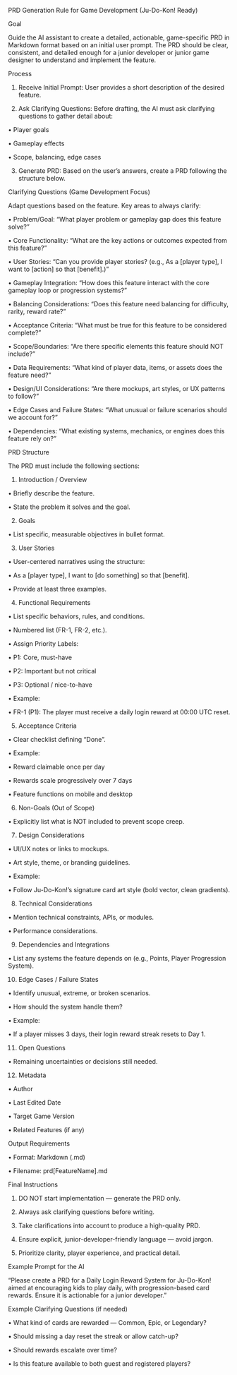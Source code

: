 PRD Generation Rule for Game Development (Ju-Do-Kon! Ready)

Goal

Guide the AI assistant to create a detailed, actionable, game-specific PRD in Markdown format based on an initial user prompt. The PRD should be clear, consistent, and detailed enough for a junior developer or junior game designer to understand and implement the feature.

Process

1. Receive Initial Prompt: User provides a short description of the desired feature.

2. Ask Clarifying Questions: Before drafting, the AI must ask clarifying questions to gather detail about:

• Player goals

• Gameplay effects

• Scope, balancing, edge cases

3. Generate PRD: Based on the user’s answers, create a PRD following the structure below.

Clarifying Questions (Game Development Focus)

Adapt questions based on the feature. Key areas to always clarify:

• Problem/Goal: “What player problem or gameplay gap does this feature solve?”

• Core Functionality: “What are the key actions or outcomes expected from this feature?”

• User Stories: “Can you provide player stories? (e.g., As a [player type], I want to [action] so that [benefit].)”

• Gameplay Integration: “How does this feature interact with the core gameplay loop or progression systems?”

• Balancing Considerations: “Does this feature need balancing for difficulty, rarity, reward rate?”

• Acceptance Criteria: “What must be true for this feature to be considered complete?”

• Scope/Boundaries: “Are there specific elements this feature should NOT include?”

• Data Requirements: “What kind of player data, items, or assets does the feature need?”

• Design/UI Considerations: “Are there mockups, art styles, or UX patterns to follow?”

• Edge Cases and Failure States: “What unusual or failure scenarios should we account for?”

• Dependencies: “What existing systems, mechanics, or engines does this feature rely on?”

PRD Structure

The PRD must include the following sections:

1. Introduction / Overview

• Briefly describe the feature.

• State the problem it solves and the goal.

2. Goals

• List specific, measurable objectives in bullet format.

3. User Stories

• User-centered narratives using the structure:

• As a [player type], I want to [do something] so that [benefit].

• Provide at least three examples.

4. Functional Requirements

• List specific behaviors, rules, and conditions.

• Numbered list (FR-1, FR-2, etc.).

• Assign Priority Labels:

• P1: Core, must-have

• P2: Important but not critical

• P3: Optional / nice-to-have

• Example:

• FR-1 (P1): The player must receive a daily login reward at 00:00 UTC reset.

5. Acceptance Criteria

• Clear checklist defining “Done”.

• Example:

• Reward claimable once per day

• Rewards scale progressively over 7 days

• Feature functions on mobile and desktop

6. Non-Goals (Out of Scope)

• Explicitly list what is NOT included to prevent scope creep.

7. Design Considerations

• UI/UX notes or links to mockups.

• Art style, theme, or branding guidelines.

• Example:

• Follow Ju-Do-Kon!’s signature card art style (bold vector, clean gradients).

8. Technical Considerations

• Mention technical constraints, APIs, or modules.

• Performance considerations.

9. Dependencies and Integrations

• List any systems the feature depends on (e.g., Points, Player Progression System).

10. Edge Cases / Failure States

• Identify unusual, extreme, or broken scenarios.

• How should the system handle them?

• Example:

• If a player misses 3 days, their login reward streak resets to Day 1.

11. Open Questions

• Remaining uncertainties or decisions still needed.

12. Metadata

• Author

• Last Edited Date

• Target Game Version

• Related Features (if any)

Output Requirements

• Format: Markdown (.md)

• Filename: prd[FeatureName].md

Final Instructions

1. DO NOT start implementation — generate the PRD only.

2. Always ask clarifying questions before writing.

3. Take clarifications into account to produce a high-quality PRD.

4. Ensure explicit, junior-developer-friendly language — avoid jargon.

5. Prioritize clarity, player experience, and practical detail.

Example Prompt for the AI

“Please create a PRD for a Daily Login Reward System for Ju-Do-Kon! aimed at encouraging kids to play daily, with progression-based card rewards. Ensure it is actionable for a junior developer.”

Example Clarifying Questions (if needed)

• What kind of cards are rewarded — Common, Epic, or Legendary?

• Should missing a day reset the streak or allow catch-up?

• Should rewards escalate over time?

• Is this feature available to both guest and registered players?
